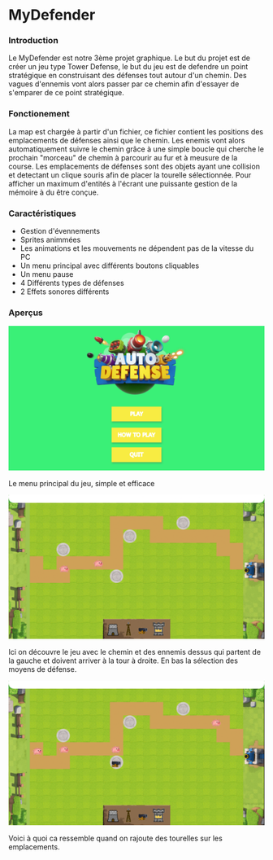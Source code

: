 # MyDefender

### Introduction

Le MyDefender est notre 3ème projet graphique. Le but du projet est de créer un jeu type Tower Defense, le but du jeu est de defendre un point stratégique en construisant des défenses tout autour d'un chemin. Des vagues d'ennemis vont alors passer par ce chemin afin d'essayer de s'emparer de ce point stratégique.



### Fonctionement

La map est chargée à partir d'un fichier, ce fichier contient les positions des emplacements de défenses ainsi que le chemin. Les enemis vont alors automatiquement suivre le chemin grâce à une simple boucle qui cherche le prochain "morceau" de chemin à parcourir au fur et à meusure de la course. Les emplacements de défenses sont des objets ayant une collision et detectant un clique souris afin de placer la tourelle sélectionnée. Pour afficher un maximum d'entités à l'écrant une puissante gestion de la mémoire à du être conçue.



### Caractéristiques

* Gestion d'évennements
* Sprites animmées
* Les animations et les mouvements ne dépendent pas de la vitesse du PC
* Un menu principal avec différents boutons cliquables
* Un menu pause
* 4 Différents types de défenses
* 2 Effets sonores différents

### Aperçus

![](.gitbook/assets/image.png)

Le menu principal du jeu, simple et efficace

![](<.gitbook/assets/image (3).png>)

Ici on découvre le jeu avec le chemin et des ennemis dessus qui partent de la gauche et doivent arriver à la tour à droite. En bas la sélection des moyens de défense.

![](<.gitbook/assets/image (1).png>)

Voici à quoi ca ressemble quand on rajoute des tourelles sur les emplacements.
